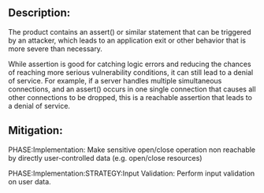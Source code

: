 ## Description:

The product contains an assert() or similar statement that can be triggered by an attacker, which leads to an application exit or other behavior that is more severe than necessary.

While assertion is good for catching logic errors and reducing the chances of reaching more serious vulnerability conditions, it can still lead to a denial of service. For example, if a server handles multiple simultaneous connections, and an assert() occurs in one single connection that causes all other connections to be dropped, this is a reachable assertion that leads to a denial of service.

## Mitigation:


PHASE:Implementation:
Make sensitive open/close operation non reachable by directly user-controlled data (e.g. open/close resources)

PHASE:Implementation:STRATEGY:Input Validation:
Perform input validation on user data.


